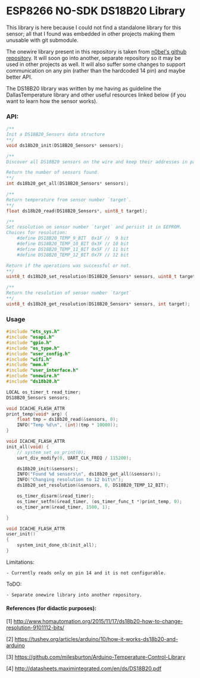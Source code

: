 # ESP8266 NO-SDK DS18B20 Library

This library is here because I could not find a standalone library for this sensor; all that I found was embedded in other projects making them unusable with git submodule.

The onewire library present in this repository is taken from [n0bel's github repository](https://github.com/n0bel/esp8266-UdpTemp). It will soon go into another, separate repository so it may be used in other projects as well. 
It will also suffer some changes to support communication on any pin (rather than the hardcoded 14 pin) and maybe better API.

The DS18B20 library was written by me having as guideline the DallasTemperature library and other useful resources linked below (if you want to learn how the sensor works).


### API:

```c
/**
Init a DS18B20_Sensors data structure
**/
void ds18b20_init(DS18B20_Sensors* sensors);

/**
Discover all DS18B20 sensors on the wire and keep their addresses in passed structure.

Return the number of sensors found.
**/
int ds18b20_get_all(DS18B20_Sensors* sensors);

/**
Return temperature from sensor number `target`.
**/
float ds18b20_read(DS18B20_Sensors*, uint8_t target);

/**
Set resolution on sensor number `target` and persist it in EEPROM.
Choices for resolution:
    #define DS18B20_TEMP_9_BIT  0x1F //  9 bit
    #define DS18B20_TEMP_10_BIT 0x3F // 10 bit
    #define DS18B20_TEMP_11_BIT 0x5F // 11 bit
    #define DS18B20_TEMP_12_BIT 0x7F // 12 bit

Return if the operations was successful or not.
**/
uint8_t ds18b20_set_resolution(DS18B20_Sensors* sensors, uint8_t target, uint8_t resolution);

/**
Return the resolution of sensor number `target`
**/
uint8_t ds18b20_get_resolution(DS18B20_Sensors* sensors, int target);
```


### Usage

```c
#include "ets_sys.h"
#include "osapi.h"
#include "gpio.h"
#include "os_type.h"
#include "user_config.h"
#include "wifi.h"
#include "mem.h"
#include "user_interface.h"
#include "onewire.h"
#include "ds18b20.h"

LOCAL os_timer_t read_timer;
DS18B20_Sensors sensors;

void ICACHE_FLASH_ATTR
print_temp(void* arg) {
    float tmp = ds18b20_read(&sensors, 0);
    INFO("Temp %d\n", (int)(tmp * 10000));
}

void ICACHE_FLASH_ATTR
init_all(void) {
    // system_set_os_print(0);
    uart_div_modify(0, UART_CLK_FREQ / 115200);

    ds18b20_init(&sensors);
    INFO("Found %d sensors\n", ds18b20_get_all(&sensors));
    INFO("Changing resolution to 12 bit\n");
    ds18b20_set_resolution(&sensors, 0, DS18B20_TEMP_12_BIT);

    os_timer_disarm(&read_timer);
    os_timer_setfn(&read_timer, (os_timer_func_t *)print_temp, 0);
    os_timer_arm(&read_timer, 1500, 1);

}

void ICACHE_FLASH_ATTR
user_init()
{
    system_init_done_cb(init_all);
}
```


Limitations:

    - Currently reads only on pin 14 and it is not configurable.

ToDO:

    - Separate onewire library into another repository.


#### References (for didactic purposes):

[1] http://www.homautomation.org/2015/11/17/ds18b20-how-to-change-resolution-9101112-bits/

[2] https://tushev.org/articles/arduino/10/how-it-works-ds18b20-and-arduino

[3] https://github.com/milesburton/Arduino-Temperature-Control-Library

[4] http://datasheets.maximintegrated.com/en/ds/DS18B20.pdf
